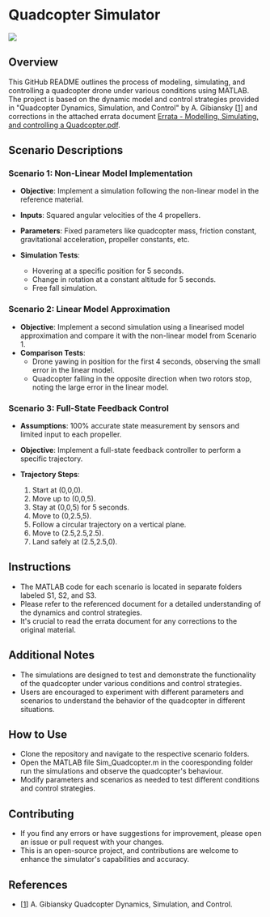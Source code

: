 # Quadcopter Simulator
<p align="left">
  <a href="YOUR_LINK_HERE">
    <img src="https://skillicons.dev/icons?i=github,md,latex,matlab">
  </a>
</p>

## Overview
This GitHub README outlines the process of modeling, simulating, and controlling a quadcopter drone under various conditions using MATLAB. The project is based on the dynamic model and control strategies provided in "Quadcopter Dynamics, Simulation, and Control" by A. Gibiansky [[1]] and corrections in the attached errata document [Errata - Modelling, Simulating, and controlling a Quadcopter.pdf](https://github.com/alstondu/Quadcopter_Simulator/blob/main/Errata%20-%20Modelling%2C%20Simulating%2C%20and%20controlling%20a%20Quadcopter.pdf).

## Scenario Descriptions

### Scenario 1: Non-Linear Model Implementation
- **Objective**: Implement a simulation following the non-linear model in the reference material.
- **Inputs**: Squared angular velocities of the 4 propellers.
- **Parameters**: Fixed parameters like quadcopter mass, friction constant, gravitational acceleration, propeller constants, etc.

- **Simulation Tests**:
  - Hovering at a specific position for 5 seconds.
  - Change in rotation at a constant altitude for 5 seconds.
  - Free fall simulation.

### Scenario 2: Linear Model Approximation
- **Objective**: Implement a second simulation using a linearised model approximation and compare it with the non-linear model from Scenario 1.
- **Comparison Tests**:
  - Drone yawing in position for the first 4 seconds, observing the small error in the linear model.
  - Quadcopter falling in the opposite direction when two rotors stop, noting the large error in the linear model.

### Scenario 3: Full-State Feedback Control
- **Assumptions**: 100% accurate state measurement by sensors and limited input to each propeller.
- **Objective**: Implement a full-state feedback controller to perform a specific trajectory.

- **Trajectory Steps**:
  1. Start at (0,0,0).
  2. Move up to (0,0,5).
  3. Stay at (0,0,5) for 5 seconds.
  4. Move to (0,2.5,5).
  5. Follow a circular trajectory on a vertical plane.
  6. Move to (2.5,2.5,2.5).
  7. Land safely at (2.5,2.5,0).

## Instructions
- The MATLAB code for each scenario is located in separate folders labeled S1, S2, and S3.
- Please refer to the referenced document for a detailed understanding of the dynamics and control strategies.
- It's crucial to read the errata document for any corrections to the original material.

## Additional Notes
- The simulations are designed to test and demonstrate the functionality of the quadcopter under various conditions and control strategies.
- Users are encouraged to experiment with different parameters and scenarios to understand the behavior of the quadcopter in different situations.

## How to Use
- Clone the repository and navigate to the respective scenario folders.
- Open the MATLAB file Sim_Quadcopter.m in the cooresponding folder run the simulations and observe the quadcopter's behaviour.
- Modify parameters and scenarios as needed to test different conditions and control strategies.

## Contributing
- If you find any errors or have suggestions for improvement, please open an issue or pull request with your changes.
- This is an open-source project, and contributions are welcome to enhance the simulator's capabilities and accuracy.


## References
- [[1]] A. Gibiansky Quadcopter Dynamics, Simulation, and Control.

[1]: https://andrew.gibiansky.com/downloads/pdf/Quadcopter%20Dynamics,%20Simulation,%20and%20Control.pdf

